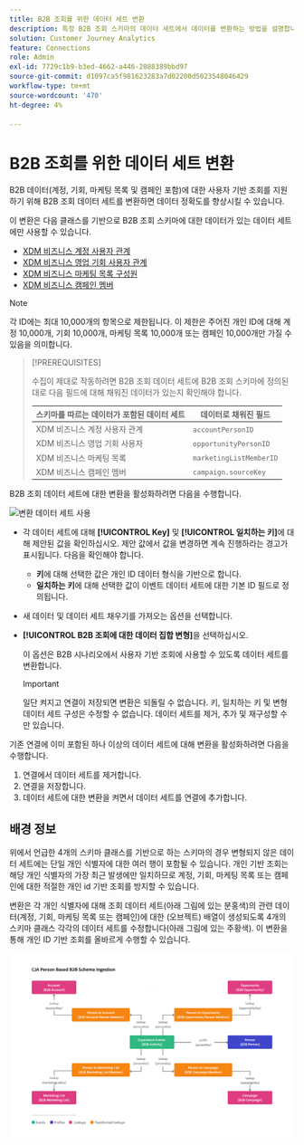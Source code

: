 ```yaml
---
title: B2B 조회를 위한 데이터 세트 변환
description: 특정 B2B 조회 스키마의 데이터 세트에서 데이터를 변환하는 방법을 설명합니다
solution: Customer Journey Analytics
feature: Connections
role: Admin
exl-id: 7729c1b9-b3ed-4662-a446-2088389bbd97
source-git-commit: d1097ca5f981623283a7d02200d5023548046429
workflow-type: tm+mt
source-wordcount: '470'
ht-degree: 4%

---
```


# B2B 조회를 위한 데이터 세트 변환

B2B 데이터(계정, 기회, 마케팅 목록 및 캠페인 포함)에 대한 사용자 기반 조회를 지원하기 위해 B2B 조회 데이터 세트를 변환하면 데이터 정확도를 향상시킬 수 있습니다.

이 변환은 다음 클래스를 기반으로 B2B 조회 스키마에 대한 데이터가 있는 데이터 세트에만 사용할 수 있습니다.

* [XDM 비즈니스 계정 사용자 관계](https://experienceleague.adobe.com/ko/docs/experience-platform/xdm/classes/b2b/business-account-person-relation)
* [XDM 비즈니스 영업 기회 사용자 관계](https://experienceleague.adobe.com/ko/docs/experience-platform/xdm/classes/b2b/business-opportunity-person-relation)
* [XDM 비즈니스 마케팅 목록 구성원](https://experienceleague.adobe.com/ko/docs/experience-platform/xdm/classes/b2b/business-marketing-list-members)
* [XDM 비즈니스 캠페인 멤버](https://experienceleague.adobe.com/ko/docs/experience-platform/xdm/classes/b2b/business-campaign-members)

>[!NOTE]
>
>각 ID에는 최대 10,000개의 항목으로 제한됩니다. 이 제한은 주어진 개인 ID에 대해 계정 10,000개, 기회 10,000개, 마케팅 목록 10,000개 또는 캠페인 10,000개만 가질 수 있음을 의미합니다.

>[!PREREQUISITES]
>
>수집이 제대로 작동하려면 B2B 조회 데이터 세트에 B2B 조회 스키마에 정의된 대로 다음 필드에 대해 채워진 데이터가 있는지 확인해야 합니다.
>
>| 스키마를 따르는 데이터가 포함된 데이터 세트 | 데이터로 채워진 필드 |
>|---|---|
>| XDM 비즈니스 계정 사용자 관계 | `accountPersonID` |
>| XDM 비즈니스 영업 기회 사용자 | `opportunityPersonID` |
>| XDM 비즈니스 마케팅 목록 | `marketingListMemberID` |
>| XDM 비즈니스 캠페인 멤버 | `campaign.sourceKey` |
>

B2B 조회 데이터 세트에 대한 변환을 활성화하려면 다음을 수행합니다.

![변환 데이터 세트 사용](/help/connections/assets/transform.gif)

* 각 데이터 세트에 대해 **[!UICONTROL Key]** 및 **[!UICONTROL 일치하는 키]**&#x200B;에 대해 제안된 값을 확인하십시오. 제안 값에서 값을 변경하면 계속 진행하라는 경고가 표시됩니다. 다음을 확인해야 합니다.

   * **키**&#x200B;에 대해 선택한 값은 개인 ID 데이터 형식을 기반으로 합니다.
   * **일치하는 키**&#x200B;에 대해 선택한 값이 이벤트 데이터 세트에 대한 기본 ID 필드로 정의됩니다.

* 새 데이터 및 데이터 세트 채우기를 가져오는 옵션을 선택합니다.

* **[!UICONTROL B2B 조회에 대한 데이터 집합 변형]**&#x200B;을 선택하십시오.

  이 옵션은 B2B 시나리오에서 사용자 기반 조회에 사용할 수 있도록 데이터 세트를 변환합니다.


  >[!IMPORTANT]
  >
  >일단 켜지고 연결이 저장되면 변환은 되돌릴 수 없습니다. 키, 일치하는 키 및 변형 데이터 세트 구성은 수정할 수 없습니다. 데이터 세트를 제거, 추가 및 재구성할 수만 있습니다.

기존 연결에 이미 포함된 하나 이상의 데이터 세트에 대해 변환을 활성화하려면 다음을 수행합니다.

1. 연결에서 데이터 세트를 제거합니다.
1. 연결을 저장합니다.
1. 데이터 세트에 대한 변환을 켜면서 데이터 세트를 연결에 추가합니다.

## 배경 정보

위에서 언급한 4개의 스키마 클래스를 기반으로 하는 스키마의 경우 변형되지 않은 데이터 세트에는 단일 개인 식별자에 대한 여러 행이 포함될 수 있습니다. 개인 기반 조회는 해당 개인 식별자의 가장 최근 발생에만 일치하므로 계정, 기회, 마케팅 목록 또는 캠페인에 대한 적절한 개인 id 기반 조회를 방지할 수 있습니다.

변환은 각 개인 식별자에 대해 조회 데이터 세트(아래 그림에 있는 분홍색)의 관련 데이터(계정, 기회, 마케팅 목록 또는 캠페인)에 대한 (오브젝트) 배열이 생성되도록 4개의 스키마 클래스 각각의 데이터 세트를 수정합니다(아래 그림에 있는 주황색). 이 변환을 통해 개인 ID 기반 조회를 올바르게 수행할 수 있습니다.

![B2B 스키마](./assets/b2b-schemas.svg)
